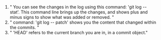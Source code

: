 1. " You can see the changes in the log using this command: 'git log -- stat'. This command line brings up the changes, and shows plus and minus signs to show what was added or removed. "
2. " command: 'git log -- patch' shows you the content that changed within the commits. "
3. " 'HEAD' refers to the current branch you are in, in a commit object."
